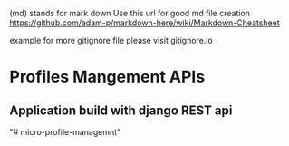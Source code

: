 (md) stands for mark down
Use this url for good md file creation https://github.com/adam-p/markdown-here/wiki/Markdown-Cheatsheet

example for more gitignore file please visit gitignore.io
# Profiles Mangement APIs

## Application build with django REST api

"# micro-profile-managemnt" 
